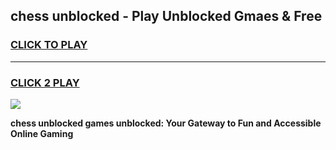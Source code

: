 
## chess unblocked - Play Unblocked Gmaes & Free
<h3>
<a href="https://news.freeplayer.one?title=chess_unblocked&ref=16F">CLICK TO PLAY</a></h3>
<hr>

<h3>
<a href="https://news.freeplayer.one?title=chess_unblocked&ref=16F">CLICK 2 PLAY</a>
  
</h3>

<a href="https://news.freeplayer.one?title=chess_unblocked&ref=16F/"><img src="https://clearcache.store/games.png"></a>


**chess unblocked games unblocked: Your Gateway to Fun and Accessible Online Gaming**
